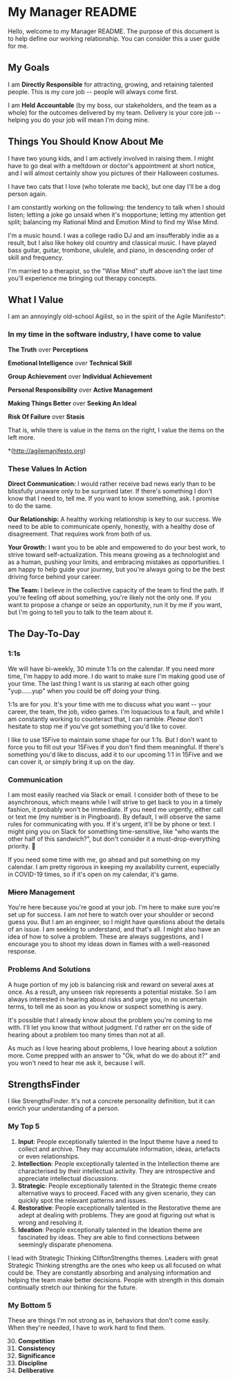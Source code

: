 # My Manager README

Hello, welcome to my Manager README. The purpose of this document is to help define our working relationship. You can consider this a user guide for me.

## My Goals

I am **Directly Responsible** for attracting, growing, and retaining talented people. This is my core job -- people will always come first.

I am **Held Accountable** (by my boss, our stakeholders, and the team as a whole) for the outcomes delivered by my team. Delivery is your core job -- helping you do your job will mean I'm doing mine.

## Things You Should Know About Me
I have two young kids, and I am actively involved in raising them. I might have to go deal with a meltdown or doctor's appointment at short notice, and I will almost certainly show you pictures of their Halloween costumes.

I have two cats that I love (who tolerate me back), but one day I'll be a dog person again.

I am constantly working on the following: the tendency to talk when I should listen; letting a joke go unsaid when it's inopportune; letting my attention get split; balancing my Rational Mind and Emotion Mind to find my Wise Mind.

I'm a music hound. I was a college radio DJ and am insufferably indie as a result, but I also like hokey old country and classical music. I have played bass guitar, guitar, trombone, ukulele, and piano, in descending order of skill and frequency.

I'm married to a therapist, so the "Wise Mind" stuff above isn't the last time you'll experience me bringing out therapy concepts.

## What I Value
I am an annoyingly old-school Agilist, so in the spirit of the Agile Manifesto*:

### In my time in the software industry, I have come to value
**The Truth** over **Perceptions**

**Emotional Intelligence** over **Technical Skill**

**Group Achievement** over **Individual Achievement**

**Personal Responsibility** over **Active Management**

**Making Things Better** over **Seeking An Ideal**

**Risk Of Failure** over **Stasis**

That is, while there is value in the items on the right, I value the items on the left more.

*(http://agilemanifesto.org)

### These Values In Action  
**Direct Communication:** I would rather receive bad news early than to be blissfully unaware only to be surprised later. If there's something I don't know that I need to, tell me. If you want to know something, ask. I promise to do the same.

**Our Relationship:** A healthy working relationship is key to our success. We need to be able to communicate openly, honestly, with a healthy dose of disagreement. That requires work from both of us.

**Your Growth:** I want you to be able and empowered to do your best work, to strive toward self-actualization. This means growing as a technologist and as a human, pushing your limits, and embracing mistakes as opportunities. I am happy to help guide your journey, but you're always going to be the best driving force behind your career.

**The Team:** I believe in the collective capacity of the team to find the path. If you're feeling off about something, you're likely not the only one. If you want to propose a change or seize an opportunity, run it by me if you want, but I'm going to tell you to talk to the team about it.

## The Day-To-Day
### 1:1s
We will have bi-weekly, 30 minute 1:1s on the calendar. If you need more time, I'm happy to add more. I do want to make sure I'm making good use of your time. The last thing I want is us staring at each other going "yup......yup" when you could be off doing your thing.

1:1s are for *you*. It's your time with me to discuss what you want -- your career, the team, the job, video games. I'm loquacious to a fault, and while I am constantly working to counteract that, I can ramble. *Please* don't hesitate to stop me if you've got something you'd like to cover.

I like to use 15Five to maintain some shape for our 1:1s. But I don't want to force you to fill out your 15Fives if you don't find them meaningful. If there's something you'd like to discuss, add it to our upcoming 1:1 in 15Five and we can cover it, or simply bring it up on the day.

### Communication
I am most easily reached via Slack or email. I consider both of these to be asynchronous, which means while I will strive to get back to you in a timely fashion, it probably won't be immediate. If you need me urgently, either call or text me (my number is in Pingboard). By default, I will observe the same rules for communicating with you. If it's urgent, it'll be by phone or text. I might ping you on Slack for something time-sensitive, like "who wants the other half of this sandwich?", but don't consider it a must-drop-everything priority. 🥪

If you need some time with me, go ahead and put something on my calendar. I am pretty rigorous in keeping my availability current, especially in COVID-19 times, so if it's open on my calendar, it's game.

### ~~Micro~~ Management
You're here because you're good at your job. I'm here to make sure you're set up for success. I am _not_ here to watch over your shoulder or second guess you. But I am an engineer, so I might have questions about the details of an issue. I am seeking to understand, and that's all. I might also have an idea of how to solve a problem. These are always suggestions, and I encourage you to shoot my ideas down in flames with a well-reasoned response.

### Problems And Solutions
A huge portion of my job is balancing risk and reward on several axes at once. As a result, any unseen risk represents a potential mistake. So I am always interested in hearing about risks and urge you, in no uncertain terms, to tell me as soon as you know or suspect something is awry.

It's possible that I already know about the problem you're coming to me with. I'll let you know that without judgment. I'd rather err on the side of hearing about a problem too many times than not at all.

As much as I love hearing about problems, I love hearing about a solution more. Come prepped with an answer to "Ok, what do we do about it?" and you won't need to hear me ask it, because I will. 

## StrengthsFinder

I like StrengthsFinder. It's not a concrete personality definition, but it can enrich your understanding of a person.

### My Top 5
1. **Input**: People exceptionally talented in the Input theme have a need to collect and archive. They may accumulate information, ideas, artefacts or even relationships.
1. **Intellection**: People exceptionally talented in the Intellection theme are characterised by their intellectual activity. They are introspective and appreciate intellectual discussions.
1. **Strategic**: People exceptionally talented in the Strategic theme create alternative ways to proceed. Faced with any given scenario, they can quickly spot the relevant patterns and issues.
1. **Restorative**: People exceptionally talented in the Restorative theme are adept at dealing with problems. They are good at figuring out what is wrong and resolving it.
1. **Ideation**: People exceptionally talented in the Ideation theme are fascinated by ideas. They are able to find connections between seemingly disparate phenomena.

I lead with Strategic Thinking CliftonStrengths themes. Leaders with great Strategic Thinking strengths are the ones who keep us all focused on what could be. They are constantly absorbing and analysing information and helping the team make better decisions. People with strength in this domain continually stretch our thinking for the future.

### My Bottom 5
These are things I'm not strong as in, behaviors that don't come easily. When they're needed, I have to work hard to find them.

30. **Competition**
31. **Consistency**
32. **Significance**
33. **Discipline**
34. **Deliberative**
